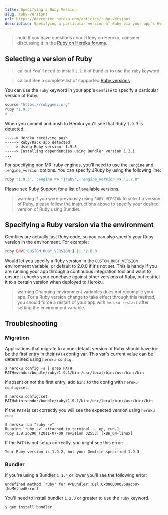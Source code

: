 ```yaml
---
title: Specifying a Ruby Version
slug: ruby-versions
url: https://devcenter.heroku.com/articles/ruby-versions
description: Specifying a particular version of Ruby via your app's Gemfile.
---
```


> note
> If you have questions about Ruby on Heroku, consider discussing it in the [Ruby on Heroku forums](https://discussion.heroku.com/category/ruby).

## Selecting a version of Ruby

> callout
> You'll need to install `1.2.0` of bundler to use the `ruby` keyword.

> callout
> See a complete list of supported <a href="https://devcenter.heroku.com/articles/ruby-support#ruby-versions">Ruby versions</a>

You can use the `ruby` keyword in your app's `Gemfile` to specify a particular version of Ruby.

```ruby
source "https://rubygems.org"
ruby "1.9.3"
# ...
```

When you commit and push to Heroku you'll see that Ruby `1.9.3` is detected:

```
-----> Heroku receiving push
-----> Ruby/Rack app detected
-----> Using Ruby version: 1.9.3
-----> Installing dependencies using Bundler version 1.2.1
...
```

For specifying non MRI ruby engines, you'll need to use the `:engine` and `:engine_version` options. You can specify JRuby by using the following line:

```ruby
ruby "1.9.3", :engine => "jruby", :engine_version => "1.7.8"
```

Please see [Ruby Support](ruby-support#ruby-versions) for a list of available versions.

> warning
> If you were previously using `RUBY_VERSION` to select a version of Ruby, please follow the instructions above to specify your desired version of Ruby using Bundler.

## Specifying a Ruby version via the environment

Gemfiles are actually just Ruby code, so you can also specify your Ruby version in the environment. For example:

```ruby
ruby ENV['CUSTOM_RUBY_VERSION'] || '2.0.0'
```

Would let you specify a Ruby version in the `CUSTOM_RUBY_VERSION` environment variable, or default to 2.0.0 if it's not set. This is handy if you are running your app through a continuous integration tool and want to ensure it checks your codebase against other versions of Ruby, but restrict it to a certain version when deployed to Heroku.

> warning
> Changing environment variables does not recompile your app. For a Ruby version change to take effect through this method, you should force a restart of your app with `heroku restart` after setting the environment variable.

## Troubleshooting

### Migration
Applications that migrate to a non-default version of Ruby should have `bin` be the first entry in their `PATH` config var. This var's current value can be determined using `heroku config`.

```term
$ heroku config -s | grep PATH
PATH=vendor/bundle/ruby/1.9.1/bin:/usr/local/bin:/usr/bin:/bin
```

If absent or not the first entry, add `bin:` to the config with `heroku config:set`.

```term
$ heroku config:set PATH=bin:vendor/bundle/ruby/1.9.1/bin:/usr/local/bin:/usr/bin:/bin
```

If the `PATH` is set correctly you will see the expected version using `heroku run`:

```term
$ heroku run "ruby -v"
Running `ruby -v` attached to terminal... up, run.1
ruby 1.9.2p290 (2011-07-09 revision 32553) [x86_64-linux]
```

If the `PATH` is not setup correctly, you might see this error:

```
Your Ruby version is 1.9.2, but your Gemfile specified 1.9.3
```

### Bundler

If you're using a Bundler `1.1.4` or lower you'll see the following error:

```
undefined method `ruby' for #<Bundler::Dsl:0x0000000250acb0> (NoMethodError)
```

You'll need to install bundler `1.2.0` or greater to use the `ruby` keyword.

```term
$ gem install bundler
```
 